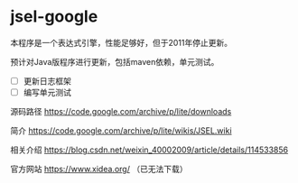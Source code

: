 # jsel-google

本程序是一个表达式引擎，性能足够好，但于2011年停止更新。

预计对Java版程序进行更新，包括maven依赖，单元测试。

- [ ] 更新日志框架
- [ ] 编写单元测试

源码路径 https://code.google.com/archive/p/lite/downloads

简介 https://code.google.com/archive/p/lite/wikis/JSEL.wiki

相关介绍 https://blog.csdn.net/weixin_40002009/article/details/114533856

官方网站 https://www.xidea.org/ （已无法下载）
